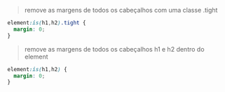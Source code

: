 > remove as margens de todos os cabeçalhos com uma classe .tight

```css
element:is(h1,h2).tight {
  margin: 0;
}
```

> remove as margens de todos os cabeçalhos h1 e h2 dentro do element
> 
```css
element:is(h1,h2) {
  margin: 0;
}
```
